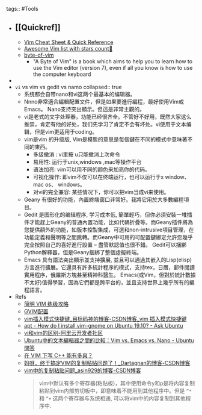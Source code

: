 tags:: #Tools

- ## [[Quickref]]
  - [Vim Cheat Sheet & Quick Reference](https://quickref.me/vim)
  - [Awesome Vim list with stars count🌟](https://awesome-repos.ecp.plus/vim.html)
  - [byte-of-vim](https://github.com/swaroopch/byte-of-vim)
    - "A Byte of Vim" is a book which aims to help you to learn how to use the Vim editor (version 7), even if all you know is how to use the computer keyboard
-
- `vi` vs vim vs gedit vs namo
  collapsed:: true
  - 系统都会自带nano和vi这两个最基本的编辑器。
  - Nnno非常適合編輯配置文件，但是如果要進行編程，最好使用Vim或Emacs。 Nano支持突出顯示。但這是非常主觀的。
  - vi是老式的文字处理器，功能已经很齐全。不管好不好用，既然大家这么推崇，肯定有他的好处，我们先学习了肯定不会有坏处。vi使用于文本编辑，但是vim更适用于coding。
  - vim是vim 的升级版, Vim是模態的意思是每個鍵在不同的模式中意味著不同的東西。
    - 多级撤消 : vi里按 u只能撤消上次命令
    - 易用性: 运行于unix,windows ,mac等操作平台
    - 语法加亮: vim可以用不同的颜色来加亮你的代码。
    - 可视化操作: 即vim不仅可以在终端运行，也可以运行于x window、 mac os、 windows。
    - 对vi的完全兼容: 某些情况下，你可以把vim当成vi来使用。
  - Geany 有很好的功能，內置終端窗口非常好。我將它用於大多數編程項目。
  - Gedit 是图形化的编辑程序, 学习成本低, 簡單輕巧，但你必須安裝一堆插件才能趕上Geany的普通內置功能，比如代碼折疊等。而Geany插件將為您提供額外的功能，如版本控製集成，可選和non-intrusive項目管理，在功能定義和聲明等之間跳轉。而Geany中可用的可配置鍵綁定允許您幾乎完全按照自己的喜好進行設置 – 盡管默認值也很不錯。 Gedit可以捆綁Python解釋器，但是Geany捆綁了整個虛擬終端。
  - Emacs 具有語法突出顯示並支持擴展, 並且可以通過其嵌入的Lisp(elisp)方言進行擴展。它還具有許多統計程序的模式，支持tex，日曆，郵件閱讀實用程序，俄羅斯方塊甚至精神科醫生。 Emacs(或Vim，但對於統計數據不太好)值得學習，因為它們都是跨平台的，並且支持世界上幾乎所有的編程語言。
- Refs
  - [简明 VIM 练级攻略](https://coolshell.cn/articles/5426.html)
  - [GVIM配置](https://www.jianshu.com/p/6bb4e8491132)
  - [vim插入模式快捷键_目标码神的博客-CSDN博客_vim 插入模式快捷键](https://blog.csdn.net/HappyCodeFly/article/details/86684827)
  - [apt - How do I install vim-gnome on Ubuntu 19.10? - Ask Ubuntu](https://askubuntu.com/questions/1208159/how-do-i-install-vim-gnome-on-ubuntu-19-10)
  - [vi和vim的区别-阿里云开发者社区](https://developer.aliyun.com/article/309383)
  - [Ubuntu中的文本編輯器之間的比較：Vim vs. Emacs vs. Nano - Ubuntu問答](https://ubuntuqa.com/zh-tw/article/1230.html)
  - [在 VIM 下写 C++ 能有多爽？](https://harttle.land/2015/07/18/vim-cpp.html)
  - [妈呀，终于搞定VIM的复制粘贴问题了！_Dartagnan的博客-CSDN博客](https://blog.csdn.net/dadoneo/article/details/6003415)
  - [vim中的复制粘贴问题_asin929的博客-CSDN博客](https://blog.csdn.net/u012948976/article/details/50493431)
    > vim中默认有多个寄存器(粘贴板)，其中使用命令y和p是将内容复制粘贴到vim内部剪切板中，即意味着不能用到其他程序中。但是 `“*` 和 `“+` 这两个寄存器与系统相通, 可以将vim中的内容复制到其他程序中.